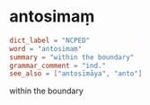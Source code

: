 # antosimaṃ

``` toml
dict_label = "NCPED"
word = "antosimaṃ"
summary = "within the boundary"
grammar_comment = "ind."
see_also = ["antosīmāya", "anto"]
```

within the boundary

